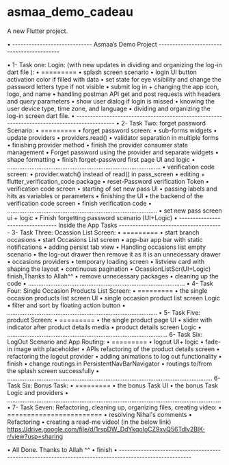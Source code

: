 # asmaa_demo_cadeau

A new Flutter project.


•	----------------------------- Asmaa’s Demo Project ------------------------------------------


•	1- Task one: Login: (with new updates in dividing and organizing the log-in dart file ):
•	=========
•	splash screen scenario
•	login UI button activation color if filled with data
•	set state for eye visibility and change the password letters type if not visible
•	submit log in + changing the app icon, logo, and name
•	handling postman API get and post requests with headers and query parameters
•	show user dialog if login is missed
•	knowing the user device type, time zone, and language
•	dividing and organizing the log-in screen dart file.
•	--------------------------------------------------------------------------------------------
•	2- Task Two: forget password Scenario:
•	=========
•	forget password screen:
•	sub-forms widgets
•	update providers
•	providers.read()
•	validator separation in multiple forms
•	finishing provider method
•	finish the provider consumer state management
•	Forget password using the provider and separate widgets
•	shape formatting
•	finish forget-password first page UI and logic
•	……………………………………………………………………………..
•	verification code screen:
•	provider.watch() instead of read() in pass_screen
•	editing + flutter_verification_code package
•	reset-Password verification Token
•	verification code screen
•	starting of set new pass UI
•	passing labels and hits as variables or parameters
•	finishing the UI
•	the backend of the verification code screen
•	finish verification code
•	……………………………………………………………………………
•	set new pass screen ui + logic
•	Finish forgetting password scenario (UI+Logic)
•	--------------------------------- Inside the App Tasks --------------------------------------
3- Task Three: Ocassion List Screen:
•	=========
•	start branch occasions
•	start Occasions List screen
•	app-bar app bar with static notifications
•	adding persist tab view
•	Handling occasions list empty scenario
•	the log-out drawer then remove it as it is an unnecessary drawer
•	occasions providers
•	temporary loading screen
•	listview card with shaping the layout
•	continuous pagination
•	OcassionListScr(UI+Logic) finish,Thanks to Allah^^
•	remove unnecessary packages
•	cleaning up the code
•	……………………………………………………………………………….
•	4- Task Four: Single Occasion Products List Screen:
•	=========
•	the single occasion products list screen UI
•	single occasion product list screen Logic
•	filter and sort by floating action button
•	……………………………………………………………………………
•	5- Task Five: product Screen:
•	=========
•	the single product page UI
•	slider with indicator after product details media
•	product details screen Logic
•	…………………………………………………………………………………
6- Task Six: LogOut Scenario and App Routing:
•	=========
•	logout UI+ logic
•	fade-in image with placeholder
•	APIs refactoring of the product details screen
•	refactoring the logout provider
•	adding animations to log out functionality
•	finish
•	change routings in PersistentNavBarNavigator
•	routings to/from the splash screen successfully
•	………………………………………………………………………………………………………..
6- Task Six: Bonus Task:
•	=========
•	the bonus Task UI
•	the bonus Task Logic and providers
•	…………………………………………………………………………………………………………….
•	7- Task Seven: Refactoring, cleaning up, organizing files, creating video:
•	========================
•	resolving Nihal's comments
•	Refactoring
•	creating a read-me video! (in the below link)
    https://drive.google.com/file/d/1rspDW_DdYkqoIoCZ9xvQ56Tdlv2BlK-r/view?usp=sharing 

•	All Done. Thanks to Allah ^^ 
•	finish
•	--------------------------------------------------------------------------------------------------------
